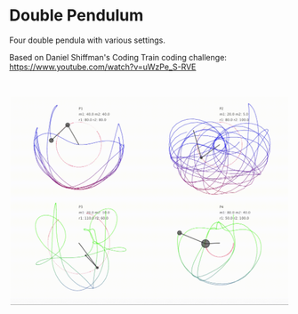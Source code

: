 # Double Pendulum

Four double pendula with various settings.

Based on Daniel Shiffman's Coding Train coding challenge:
https://www.youtube.com/watch?v=uWzPe_S-RVE

</br>
<p align="center">
  <img src="images/chaos.gif" width="500px"/>
</p>
